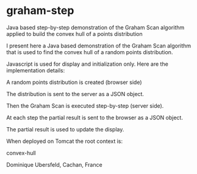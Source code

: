 # graham-step
Java based step-by-step demonstration of the Graham Scan algorithm applied to build the convex hull of a points distribution

I present here a Java based demonstration of the Graham Scan algorithm that is used to find the convex hull of a random points distribution.

Javascript is used for display and initialization only. Here are the implementation details:

A random points distribution is created (browser side)

The distribution is sent to the server as a JSON object.

Then the Graham Scan is executed step-by-step (server side).

At each step the partial result is sent to the browser as a JSON object.

The partial result is used to update the display.

When deployed on Tomcat the root context is:

convex-hull

Dominique Ubersfeld, Cachan, France  


